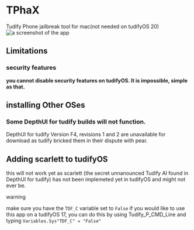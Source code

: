 # TPhaX
Tudify Phone jailbreak tool for mac(not needed on tudifyOS 20)
![a screenshot of the app](https://tudify.co.uk/TudifyXhack.png)

## Limitations
### security features
**you cannot disable security features on tudifyOS. It is impossible, simple as that.**

## installing Other OSes
### Some DepthUI for tudify builds will not function.
DepthUI for tudify Version F4, revisions 1 and 2 are unavailable for download as tudify bricked them in their dispute with pear.

## Adding scarlett to tudifyOS
this will not work yet as scarlett (the secret unnanounced Tudify AI found in DepthUI for tudify) has not been implemeted yet in tudifyOS and might not ever be.

warning

make sure you have the `TDF_C` variable set to `False` if you would like to use this app on a tudifyOS 17, you can do this by using Tudify_P_CMD_Line and typing
`Variables.Sys"TDF_C" = "False"`

